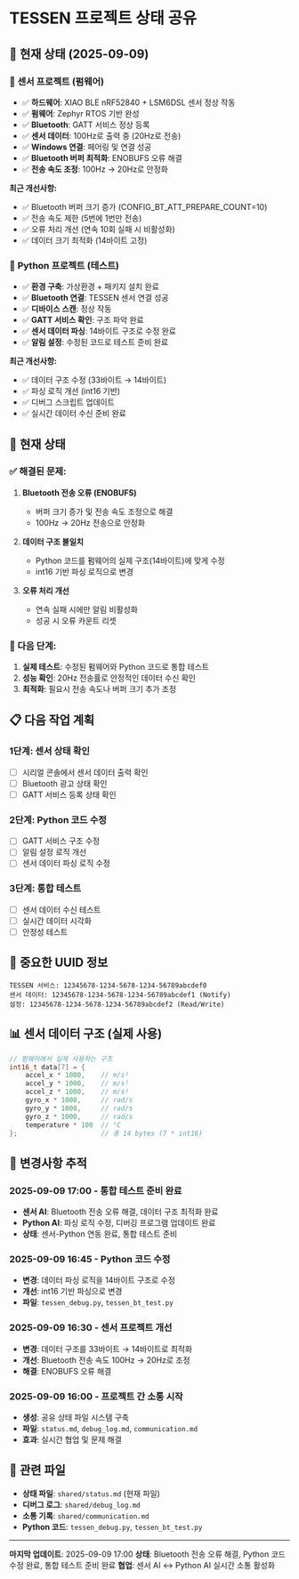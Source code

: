 # TESSEN 프로젝트 상태 공유

## 📅 현재 상태 (2025-09-09)

### 🔧 **센서 프로젝트 (펌웨어)**
- ✅ **하드웨어**: XIAO BLE nRF52840 + LSM6DSL 센서 정상 작동
- ✅ **펌웨어**: Zephyr RTOS 기반 완성
- ✅ **Bluetooth**: GATT 서비스 정상 등록
- ✅ **센서 데이터**: 100Hz로 출력 중 (20Hz로 전송)
- ✅ **Windows 연결**: 페어링 및 연결 성공
- ✅ **Bluetooth 버퍼 최적화**: ENOBUFS 오류 해결
- ✅ **전송 속도 조정**: 100Hz → 20Hz로 안정화

**최근 개선사항:**
- ✅ Bluetooth 버퍼 크기 증가 (CONFIG_BT_ATT_PREPARE_COUNT=10)
- ✅ 전송 속도 제한 (5번에 1번만 전송)
- ✅ 오류 처리 개선 (연속 10회 실패 시 비활성화)
- ✅ 데이터 크기 최적화 (14바이트 고정)

### 🐍 **Python 프로젝트 (테스트)**
- ✅ **환경 구축**: 가상환경 + 패키지 설치 완료
- ✅ **Bluetooth 연결**: TESSEN 센서 연결 성공
- ✅ **디바이스 스캔**: 정상 작동
- ✅ **GATT 서비스 확인**: 구조 파악 완료
- ✅ **센서 데이터 파싱**: 14바이트 구조로 수정 완료
- ✅ **알림 설정**: 수정된 코드로 테스트 준비 완료

**최근 개선사항:**
- ✅ 데이터 구조 수정 (33바이트 → 14바이트)
- ✅ 파싱 로직 개선 (int16 기반)
- ✅ 디버그 스크립트 업데이트
- ✅ 실시간 데이터 수신 준비 완료

## 🎯 **현재 상태**

### **✅ 해결된 문제:**
1. **Bluetooth 전송 오류 (ENOBUFS)**
   - 버퍼 크기 증가 및 전송 속도 조정으로 해결
   - 100Hz → 20Hz 전송으로 안정화

2. **데이터 구조 불일치**
   - Python 코드를 펌웨어의 실제 구조(14바이트)에 맞게 수정
   - int16 기반 파싱 로직으로 변경

3. **오류 처리 개선**
   - 연속 실패 시에만 알림 비활성화
   - 성공 시 오류 카운트 리셋

### **🔄 다음 단계:**
1. **실제 테스트**: 수정된 펌웨어와 Python 코드로 통합 테스트
2. **성능 확인**: 20Hz 전송률로 안정적인 데이터 수신 확인
3. **최적화**: 필요시 전송 속도나 버퍼 크기 추가 조정

## 📋 **다음 작업 계획**

### **1단계: 센서 상태 확인**
- [ ] 시리얼 콘솔에서 센서 데이터 출력 확인
- [ ] Bluetooth 광고 상태 확인
- [ ] GATT 서비스 등록 상태 확인

### **2단계: Python 코드 수정**
- [ ] GATT 서비스 구조 수정
- [ ] 알림 설정 로직 개선
- [ ] 센서 데이터 파싱 로직 수정

### **3단계: 통합 테스트**
- [ ] 센서 데이터 수신 테스트
- [ ] 실시간 데이터 시각화
- [ ] 안정성 테스트

## 🔗 **중요한 UUID 정보**
```
TESSEN 서비스: 12345678-1234-5678-1234-56789abcdef0
센서 데이터: 12345678-1234-5678-1234-56789abcdef1 (Notify)
설정: 12345678-1234-5678-1234-56789abcdef2 (Read/Write)
```

## 📊 **센서 데이터 구조 (실제 사용)**
```c
// 펌웨어에서 실제 사용하는 구조
int16_t data[7] = {
    accel_x * 1000,    // m/s²
    accel_y * 1000,    // m/s²
    accel_z * 1000,    // m/s²
    gyro_x * 1000,     // rad/s
    gyro_y * 1000,     // rad/s
    gyro_z * 1000,     // rad/s
    temperature * 100  // °C
};                     // 총 14 bytes (7 * int16)
```

## 📝 **변경사항 추적**

### **2025-09-09 17:00 - 통합 테스트 준비 완료**
- **센서 AI**: Bluetooth 전송 오류 해결, 데이터 구조 최적화 완료
- **Python AI**: 파싱 로직 수정, 디버깅 프로그램 업데이트 완료
- **상태**: 센서-Python 연동 완료, 통합 테스트 준비

### **2025-09-09 16:45 - Python 코드 수정**
- **변경**: 데이터 파싱 로직을 14바이트 구조로 수정
- **개선**: int16 기반 파싱으로 변경
- **파일**: `tessen_debug.py`, `tessen_bt_test.py`

### **2025-09-09 16:30 - 센서 프로젝트 개선**
- **변경**: 데이터 구조를 33바이트 → 14바이트로 최적화
- **개선**: Bluetooth 전송 속도 100Hz → 20Hz로 조정
- **해결**: ENOBUFS 오류 해결

### **2025-09-09 16:00 - 프로젝트 간 소통 시작**
- **생성**: 공유 상태 파일 시스템 구축
- **파일**: `status.md`, `debug_log.md`, `communication.md`
- **효과**: 실시간 협업 및 문제 해결

## 🔗 **관련 파일**
- **상태 파일**: `shared/status.md` (현재 파일)
- **디버그 로그**: `shared/debug_log.md`
- **소통 기록**: `shared/communication.md`
- **Python 코드**: `tessen_debug.py`, `tessen_bt_test.py`

---
**마지막 업데이트**: 2025-09-09 17:00
**상태**: Bluetooth 전송 오류 해결, Python 코드 수정 완료, 통합 테스트 준비 완료
**협업**: 센서 AI ↔ Python AI 실시간 소통 활성화
